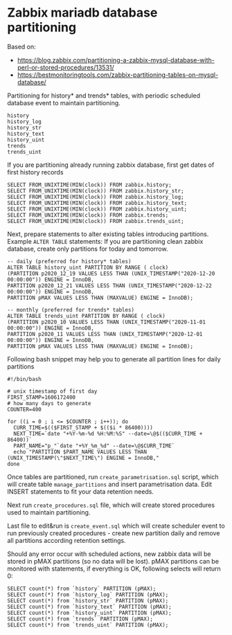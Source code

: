 # Zabbix mariadb database partitioning

Based on:
 - https://blog.zabbix.com/partitioning-a-zabbix-mysql-database-with-perl-or-stored-procedures/13531/
 - https://bestmonitoringtools.com/zabbix-partitioning-tables-on-mysql-database/

Partitioning for history* and trends* tables, with periodic scheduled database event to maintain partitioning.
```
history
history_log
history_str
history_text
history_uint
trends
trends_uint
```

If you are partitioning already running zabbix database, first get dates of first history records
```mysql
SELECT FROM_UNIXTIME(MIN(clock)) FROM zabbix.history;
SELECT FROM_UNIXTIME(MIN(clock)) FROM zabbix.history_str;
SELECT FROM_UNIXTIME(MIN(clock)) FROM zabbix.history_log;
SELECT FROM_UNIXTIME(MIN(clock)) FROM zabbix.history_text;
SELECT FROM_UNIXTIME(MIN(clock)) FROM zabbix.history_uint;
SELECT FROM_UNIXTIME(MIN(clock)) FROM zabbix.trends;
SELECT FROM_UNIXTIME(MIN(clock)) FROM zabbix.trends_uint;
```
Next, prepare statements to alter existing tables introducing partitions. Example `ALTER TABLE` statements:
If you are partitioning clean zabbix database, create only partitions for today and tomorrow.
```mysql
-- daily (preferred for history* tables)
ALTER TABLE history_uint PARTITION BY RANGE ( clock)
(PARTITION p2020_12_19 VALUES LESS THAN (UNIX_TIMESTAMP("2020-12-20 00:00:00")) ENGINE = InnoDB,
PARTITION p2020_12_21 VALUES LESS THAN (UNIX_TIMESTAMP("2020-12-22 00:00:00")) ENGINE = InnoDB,
PARTITION pMAX VALUES LESS THAN (MAXVALUE) ENGINE = InnoDB);
 
-- monthly (preferred for trends* tables)
ALTER TABLE trends_uint PARTITION BY RANGE ( clock)
(PARTITION p2020_10 VALUES LESS THAN (UNIX_TIMESTAMP("2020-11-01 00:00:00")) ENGINE = InnoDB,
PARTITION p2020_11 VALUES LESS THAN (UNIX_TIMESTAMP("2020-12-01 00:00:00")) ENGINE = InnoDB,
PARTITION pMAX VALUES LESS THAN (MAXVALUE) ENGINE = InnoDB);
```
Following bash snippet may help you to generate all partition lines for daily partitions
```shell
#!/bin/bash

# unix timestamp of first day 
FIRST_STAMP=1606172400
# how many days to generate
COUNTER=400
 
for ((i = 0 ; i <= $COUNTER ; i++)); do
  CURR_TIME=$(($FIRST_STAMP + $(($i * 86400))))
  NEXT_TIME=`date "+%Y-%m-%d %H:%M:%S" --date=\@$(($CURR_TIME + 86400))`
  PART_NAME="p_"`date "+%Y_%m_%d" --date=\@$CURR_TIME`
  echo "PARTITION $PART_NAME VALUES LESS THAN (UNIX_TIMESTAMP(\"$NEXT_TIME\") ENGINE = InnoDB,"
done
```

Once tables are partitioned, run `create_parametrisation.sql` script, which will create table `manage_partitions` and insert parametrisation data. Edit INSERT statements to fit your data retention needs.

Next run `create_procedures.sql` file, which will create stored procedures used to maintain partitioning.

Last file to edit&run is `create_event.sql` which will create scheduler event to run previously created procedures - create new partition daily and remove all partitions according retention settings.

Should any error occur with scheduled actions, new zabbix data will be stored in pMAX partitions (so no data will be lost). pMAX partitions can be monitored with statements, if everything is OK, following selects will return 0:
```mysql
SELECT count(*) from `history` PARTITION (pMAX);
SELECT count(*) from `history_log` PARTITION (pMAX);
SELECT count(*) from `history_str` PARTITION (pMAX);
SELECT count(*) from `history_text` PARTITION (pMAX);
SELECT count(*) from `history_uint` PARTITION (pMAX);
SELECT count(*) from `trends` PARTITION (pMAX);
SELECT count(*) from `trends_uint` PARTITION (pMAX);
```